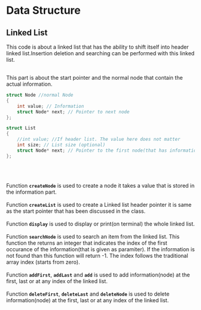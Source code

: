# Data Structure
## Linked List
This code is about a linked list that has the ability to shift itself into header linked list.Insertion deletion and searching can be performed with this linked list.
<br/>
<br/>

This part is about the start pointer and the normal node that contain the actual information.
```c++
struct Node //normal Node 
{
    int value; // Information
    struct Node* next; // Pointer to next node
};

struct List
{
    //int value; //If header list. The value here does not matter
    int size; // List size (optional)
    struct Node* next; // Pointer to the first node(that has information) of the list
};

```

<br/>
<br/>

Function <code><b>createNode</b></code> is used to create a node it takes a value that is stored in the information part.
<br/>
<br/>
Function <code><b>createList</b></code> is used to create a Linked list header pointer it is same as the start pointer that has been discussed in the class.
<br/>
<br/>
Function <code><b>display</b></code> is used to display or print(on terminal) the whole linked list.
<br/>
<br/>
Function <code><b>searchNode</b></code> is used to search an item from the linked list. This function the returns an integer that indicates the index of the first occurance of the information(that is given as paramiter). 
If the information is not found than this function will return -1. The index follows the traditional array index (starts from zero). 
<br/>
<br/>
Function <code><b>addFirst</b></code>, <code><b>addLast</b></code> and <code><b>add</b></code> is used to add information(node) at the first, last or at any index of the linked list.
<br/>
<br/>
Function <code><b>deleteFirst</b></code>, <code><b>deleteLast</b></code> and <code><b>deleteNode</b></code> is used to delete information(node) at the first, last or at any index of the linked list.
